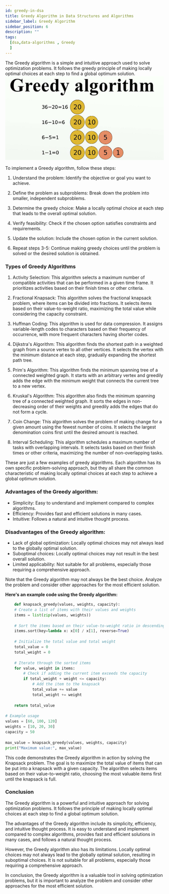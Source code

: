 ```yaml
---
id: greedy-in-dsa
title: Greedy Algorithm in Data Structures and Algorithms
sidebar_label: Greedy Algorithm
sidebar_position: 6
description: ""
tags:
  [dsa,data-algorithms , Greedy
  ]
---
```


The Greedy algorithm is a simple and intuitive approach used to solve optimization problems. It follows the greedy principle of making locally optimal choices at each step to find a global optimum solution.
![alt text](image-6.png)

To implement a Greedy algorithm, follow these steps:

1. Understand the problem: Identify the objective or goal you want to achieve.

2. Define the problem as subproblems: Break down the problem into smaller, independent subproblems.

3. Determine the greedy choice: Make a locally optimal choice at each step that leads to the overall optimal solution.

4. Verify feasibility: Check if the chosen option satisfies constraints and requirements.

5. Update the solution: Include the chosen option in the current solution.

6. Repeat steps 3-5: Continue making greedy choices until the problem is solved or the desired solution is obtained.


### Types of Greedy Algorithms

1. Activity Selection: This algorithm selects a maximum number of compatible activities that can be performed in a given time frame. It prioritizes activities based on their finish times or other criteria.

2. Fractional Knapsack: This algorithm solves the fractional knapsack problem, where items can be divided into fractions. It selects items based on their value-to-weight ratio, maximizing the total value while considering the capacity constraint.

3. Huffman Coding: This algorithm is used for data compression. It assigns variable-length codes to characters based on their frequency of occurrence, with more frequent characters having shorter codes.

4. Dijkstra's Algorithm: This algorithm finds the shortest path in a weighted graph from a source vertex to all other vertices. It selects the vertex with the minimum distance at each step, gradually expanding the shortest path tree.

5. Prim's Algorithm: This algorithm finds the minimum spanning tree of a connected weighted graph. It starts with an arbitrary vertex and greedily adds the edge with the minimum weight that connects the current tree to a new vertex.

6. Kruskal's Algorithm: This algorithm also finds the minimum spanning tree of a connected weighted graph. It sorts the edges in non-decreasing order of their weights and greedily adds the edges that do not form a cycle.

7. Coin Change: This algorithm solves the problem of making change for a given amount using the fewest number of coins. It selects the largest denomination coins first until the desired amount is reached.

8. Interval Scheduling: This algorithm schedules a maximum number of tasks with overlapping intervals. It selects tasks based on their finish times or other criteria, maximizing the number of non-overlapping tasks.

These are just a few examples of greedy algorithms. Each algorithm has its own specific problem-solving approach, but they all share the common characteristic of making locally optimal choices at each step to achieve a global optimum solution.


### Advantages of the Greedy algorithm:

- Simplicity: Easy to understand and implement compared to complex algorithms.
- Efficiency: Provides fast and efficient solutions in many cases.
- Intuitive: Follows a natural and intuitive thought process.

### Disadvantages of the Greedy algorithm:

- Lack of global optimization: Locally optimal choices may not always lead to the globally optimal solution.
- Suboptimal choices: Locally optimal choices may not result in the best overall solution.
- Limited applicability: Not suitable for all problems, especially those requiring a comprehensive approach.

Note that the Greedy algorithm may not always be the best choice. Analyze the problem and consider other approaches for the most efficient solution.

**Here's an example code using the Greedy algorithm:**

```python
    def knapsack_greedy(values, weights, capacity):
    # Create a list of items with their values and weights
    items = list(zip(values, weights))
    
    # Sort the items based on their value-to-weight ratio in descending order
    items.sort(key=lambda x: x[0] / x[1], reverse=True)
    
    # Initialize the total value and total weight
    total_value = 0
    total_weight = 0
    
    # Iterate through the sorted items
    for value, weight in items:
        # Check if adding the current item exceeds the capacity
        if total_weight + weight <= capacity:
            # Add the item to the knapsack
            total_value += value
            total_weight += weight
    
    return total_value

# Example usage
values = [60, 100, 120]
weights = [10, 20, 30]
capacity = 50

max_value = knapsack_greedy(values, weights, capacity)
print("Maximum value:", max_value)
```

This code demonstrates the Greedy algorithm in action by solving the Knapsack problem. The goal is to maximize the total value of items that can be put into a knapsack with a given capacity. The algorithm selects items based on their value-to-weight ratio, choosing the most valuable items first until the knapsack is full.

### Conclusion

The Greedy algorithm is a powerful and intuitive approach for solving optimization problems. It follows the principle of making locally optimal choices at each step to find a global optimum solution. 

The advantages of the Greedy algorithm include its simplicity, efficiency, and intuitive thought process. It is easy to understand and implement compared to complex algorithms, provides fast and efficient solutions in many cases, and follows a natural thought process.

However, the Greedy algorithm also has its limitations. Locally optimal choices may not always lead to the globally optimal solution, resulting in suboptimal choices. It is not suitable for all problems, especially those requiring a comprehensive approach.

In conclusion, the Greedy algorithm is a valuable tool in solving optimization problems, but it is important to analyze the problem and consider other approaches for the most efficient solution.